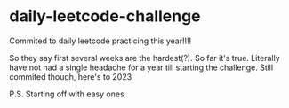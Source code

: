 # daily-leetcode-challenge
Commited to daily leetcode practicing this year!!!!



So they say first several weeks are the hardest(?). So far it's true. Literally have not had a single headache for a year till starting the challenge. Still commited though, here's to 2023

P.S. Starting off with easy ones
